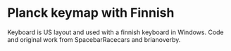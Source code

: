 # Planck keymap with Finnish

Keyboard is US layout and used with a finnish keyboard in Windows. Code and original work from SpacebarRacecars and brianoverby.
